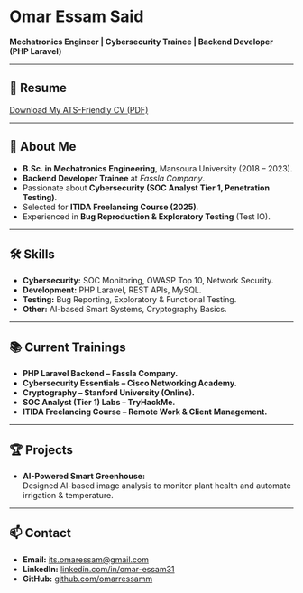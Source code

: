 # Omar Essam Said

**Mechatronics Engineer | Cybersecurity Trainee | Backend Developer (PHP Laravel)**  

---

## 📄 Resume
[Download My ATS-Friendly CV (PDF)](./Omar_Essam_CV.pdf)

---

## 🚀 About Me
- **B.Sc. in Mechatronics Engineering**, Mansoura University (2018 – 2023).
- **Backend Developer Trainee** at *Fassla Company*.
- Passionate about **Cybersecurity (SOC Analyst Tier 1, Penetration Testing)**.
- Selected for **ITIDA Freelancing Course (2025)**.
- Experienced in **Bug Reproduction & Exploratory Testing** (Test IO).

---

## 🛠 Skills
- **Cybersecurity:** SOC Monitoring, OWASP Top 10, Network Security.
- **Development:** PHP Laravel, REST APIs, MySQL.
- **Testing:** Bug Reporting, Exploratory & Functional Testing.
- **Other:** AI-based Smart Systems, Cryptography Basics.

---

## 📚 Current Trainings
- **PHP Laravel Backend – Fassla Company.**
- **Cybersecurity Essentials – Cisco Networking Academy.**
- **Cryptography – Stanford University (Online).**
- **SOC Analyst (Tier 1) Labs – TryHackMe.**
- **ITIDA Freelancing Course – Remote Work & Client Management.**

---

## 🏆 Projects
- **AI-Powered Smart Greenhouse:**  
  Designed AI-based image analysis to monitor plant health and automate irrigation & temperature.

---

## 📫 Contact
- **Email:** its.omaressam@gmail.com  
- **LinkedIn:** [linkedin.com/in/omar-essam31](https://www.linkedin.com/in/omar-essam31/)  
- **GitHub:** [github.com/omarressamm](https://github.com/omarressamm)
